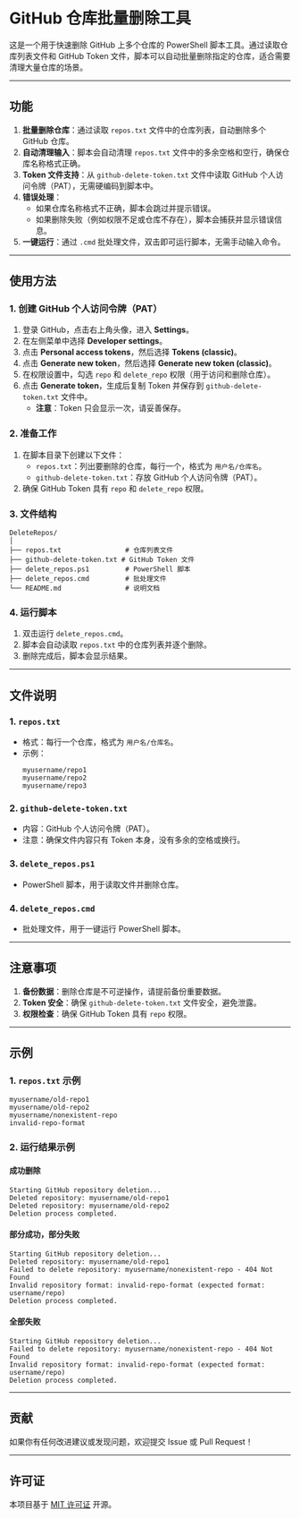# GitHub 仓库批量删除工具

这是一个用于快速删除 GitHub 上多个仓库的 PowerShell 脚本工具。通过读取仓库列表文件和 GitHub Token 文件，脚本可以自动批量删除指定的仓库，适合需要清理大量仓库的场景。

---

## **功能**
1. **批量删除仓库**：通过读取 `repos.txt` 文件中的仓库列表，自动删除多个 GitHub 仓库。
2. **自动清理输入**：脚本会自动清理 `repos.txt` 文件中的多余空格和空行，确保仓库名称格式正确。
3. **Token 文件支持**：从 `github-delete-token.txt` 文件中读取 GitHub 个人访问令牌（PAT），无需硬编码到脚本中。
4. **错误处理**：
   - 如果仓库名称格式不正确，脚本会跳过并提示错误。
   - 如果删除失败（例如权限不足或仓库不存在），脚本会捕获并显示错误信息。
5. **一键运行**：通过 `.cmd` 批处理文件，双击即可运行脚本，无需手动输入命令。

---

## **使用方法**

### **1. 创建 GitHub 个人访问令牌（PAT）**
1. 登录 GitHub，点击右上角头像，进入 **Settings**。
2. 在左侧菜单中选择 **Developer settings**。
3. 点击 **Personal access tokens**，然后选择 **Tokens (classic)**。
4. 点击 **Generate new token**，然后选择 **Generate new token (classic)**。
5. 在权限设置中，勾选 `repo` 和 `delete_repo` 权限（用于访问和删除仓库）。
6. 点击 **Generate token**，生成后复制 Token 并保存到 `github-delete-token.txt` 文件中。
   - **注意**：Token 只会显示一次，请妥善保存。

### **2. 准备工作**
1. 在脚本目录下创建以下文件：
   - `repos.txt`：列出要删除的仓库，每行一个，格式为 `用户名/仓库名`。
   - `github-delete-token.txt`：存放 GitHub 个人访问令牌（PAT）。
2. 确保 GitHub Token 具有 `repo` 和 `delete_repo` 权限。

### **3. 文件结构**
```
DeleteRepos/
│
├── repos.txt                # 仓库列表文件
├── github-delete-token.txt # GitHub Token 文件
├── delete_repos.ps1         # PowerShell 脚本
├── delete_repos.cmd         # 批处理文件
└── README.md                # 说明文档
```

### **4. 运行脚本**
1. 双击运行 `delete_repos.cmd`。
2. 脚本会自动读取 `repos.txt` 中的仓库列表并逐个删除。
3. 删除完成后，脚本会显示结果。

---

## **文件说明**

### **1. `repos.txt`**
- 格式：每行一个仓库，格式为 `用户名/仓库名`。
- 示例：
  ```
  myusername/repo1
  myusername/repo2
  myusername/repo3
  ```

### **2. `github-delete-token.txt`**
- 内容：GitHub 个人访问令牌（PAT）。
- 注意：确保文件内容只有 Token 本身，没有多余的空格或换行。

### **3. `delete_repos.ps1`**
- PowerShell 脚本，用于读取文件并删除仓库。

### **4. `delete_repos.cmd`**
- 批处理文件，用于一键运行 PowerShell 脚本。

---

## **注意事项**
1. **备份数据**：删除仓库是不可逆操作，请提前备份重要数据。
2. **Token 安全**：确保 `github-delete-token.txt` 文件安全，避免泄露。
3. **权限检查**：确保 GitHub Token 具有 `repo` 权限。

---

## **示例**

### **1. `repos.txt` 示例**
```
myusername/old-repo1
myusername/old-repo2
myusername/nonexistent-repo
invalid-repo-format
```

### **2. 运行结果示例**

#### **成功删除**
```
Starting GitHub repository deletion...
Deleted repository: myusername/old-repo1
Deleted repository: myusername/old-repo2
Deletion process completed.
```

#### **部分成功，部分失败**
```
Starting GitHub repository deletion...
Deleted repository: myusername/old-repo1
Failed to delete repository: myusername/nonexistent-repo - 404 Not Found
Invalid repository format: invalid-repo-format (expected format: username/repo)
Deletion process completed.
```

#### **全部失败**
```
Starting GitHub repository deletion...
Failed to delete repository: myusername/nonexistent-repo - 404 Not Found
Invalid repository format: invalid-repo-format (expected format: username/repo)
Deletion process completed.
```

---

## **贡献**
如果你有任何改进建议或发现问题，欢迎提交 Issue 或 Pull Request！

---

## **许可证**
本项目基于 [MIT 许可证](LICENSE) 开源。
